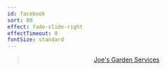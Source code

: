 ```yaml
---
id: facebook
sort: 80
effect: fade-slide-right
effectTimeout: 0
fontSize: standard
---
```

<div id="fb-root"></div> 
      <script>(function(d, s, id) { 
        var js, fjs = d.getElementsByTagName(s)[0]; 
        if (d.getElementById(id)) return; 
        js = d.createElement(s); js.id = id; 
        js.src = "//connect.facebook.net/en_GB/sdk.js#xfbml=1&version=v2.8"; 
        fjs.parentNode.insertBefore(js, fjs); 
      }(document, 'script', 'facebook-jssdk'));</script> 
      <div class="container content" align="center"> 
        <div class="fb-page" data-href="https://www.facebook.com/Joes-Garden-Services-1303035166435915" data-tabs="timeline" data-width="1000" data-small-header="false" data-adapt-container-width="true" data-hide-cover="false" data-show-facepile="true"><blockquote cite="https://www.facebook.com/Joes-Garden-Services-1303035166435915" class="fb-xfbml-parse-ignore"><a href="https://www.facebook.com/Joes-GardenServices-1303035166435915">Joe&#039;s Garden Services</a></blockquote></div> 
      </div> 
